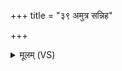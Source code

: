 +++
title = "३९ अमुत्र सन्निह"

+++
<details><summary>मूलम् (VS)</summary>

अ॒मुत्र॒ सन्नि॒ह वे॑त्थे॒तः संस्तानि॑ पश्यसि। इ॒तः प॑श्यन्ति रोच॒नं दि॒वि सूर्यं॑ विप॒श्चित॑म् ॥
</details>